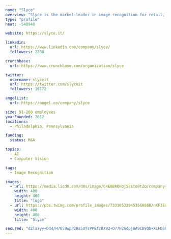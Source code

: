 ```yaml
---
name: "Slyce"
overview: "Slyce is the market-leader in image recognition for retail, powering visual search in apps for retailers such as Home Depot, Bed Bath and Beyond, Neiman Marcus, and Macy's. Our service can identify virtually any product from an image, and enable customers to snap a photo to buy something, add it to a wishlist, find it in store, or create another retail moment."
type: "profile"
heat: -540948

website: https://slyce.it/

linkedin:
  url: https://www.linkedin.com/company/slyce/
  followers: 2238

crunchbase:
  url: https://www.crunchbase.com/organization/slyce

twitter:
  username: slyceit
  url: https://twitter.com/slyceit
  followers: 16172

angelList:
  url: https://angel.co/company/slyce

size: 51-200 employees
yearFounded: 2012
locations:
  - Philadelphia, Pennsylvania

funding:
  status: M&A

topics:
  - AI
  - Computer Vision

tags:
  - Image Recognition

images:
  - url: https://media.licdn.com/dms/image/C4E0BAQHoj57sto9tZQ/company-logo_400_400/0?e=1582156800&v=beta&t=udLRNlP-9of9NGyXCG6UnpT-9BOBI6TdMW4v3Ys5O4Q
    width: 400
    height: 400
    title: "logo"
  - url: https://pbs.twimg.com/profile_images/733105320453668868/nKF3Esx-_400x400.jpg
    width: 400
    height: 400
    title: "Slyce"

secured: "dZlaYyy+Dd4/H70S9wpP2Hs5UYsPPEfzBX93+O77N2AdpjAA9CD9Qb+XLFD8R5Nnm52VjLjKU2ldAr7uOIk3xaR9xFKXQyZkRHpZMOzGz/5gfUH8uIbqGLVW/2a0oUvSQcIMm+tg9Qvp8sGyb8i7+oKNnSUudzLcZakUgvKqqwX4veInZFux6TdTxLMI41L1ywPRdtFH9Og1X72q/iFOb8gFLZjDfDEgHibNJkJKPL3J0FdJNKOB6PY353MYCKWQT/2lbK6wrj1hup/bUOA0f9cT+pOz4/k0yHi8d0Y9dxfphw7P/MkR4Ih9rQ7N0u6f;cF0jEyTSz+UmrslssmwrBg=="
---
```


